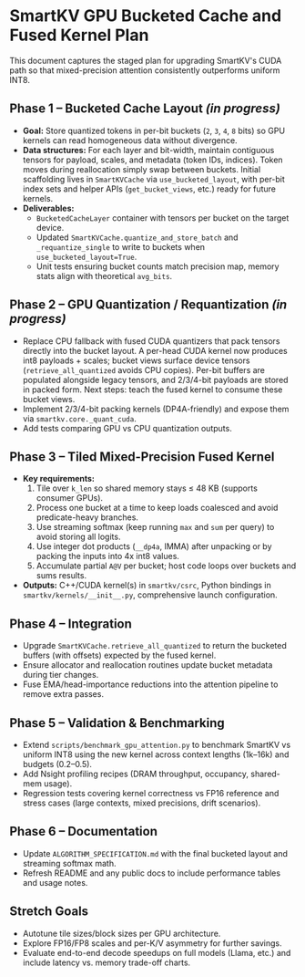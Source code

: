 # SmartKV GPU Bucketed Cache and Fused Kernel Plan

This document captures the staged plan for upgrading SmartKV's CUDA path so that
mixed-precision attention consistently outperforms uniform INT8.

## Phase 1 – Bucketed Cache Layout *(in progress)*

- **Goal:** Store quantized tokens in per-bit buckets (`2`, `3`, `4`, `8` bits) so GPU
  kernels can read homogeneous data without divergence.
- **Data structures:** For each layer and bit-width, maintain contiguous tensors for
  payload, scales, and metadata (token IDs, indices). Token moves during reallocation
  simply swap between buckets. Initial scaffolding lives in `SmartKVCache` via
  `use_bucketed_layout`, with per-bit index sets and helper APIs (`get_bucket_views`,
  etc.) ready for future kernels.
- **Deliverables:**
  - `BucketedCacheLayer` container with tensors per bucket on the target device.
  - Updated `SmartKVCache.quantize_and_store_batch` and `_requantize_single` to write to
    buckets when `use_bucketed_layout=True`.
  - Unit tests ensuring bucket counts match precision map, memory stats align with
    theoretical `avg_bits`.

## Phase 2 – GPU Quantization / Requantization *(in progress)*

- Replace CPU fallback with fused CUDA quantizers that pack tensors directly into the
  bucket layout. A per-head CUDA kernel now produces int8 payloads + scales; bucket
  views surface device tensors (`retrieve_all_quantized` avoids CPU copies). Per-bit
  buffers are populated alongside legacy tensors, and 2/3/4-bit payloads are stored in
  packed form. Next steps: teach the fused kernel to consume these bucket views.
- Implement 2/3/4-bit packing kernels (DP4A-friendly) and expose them via
  `smartkv.core._quant_cuda`.
- Add tests comparing GPU vs CPU quantization outputs.

## Phase 3 – Tiled Mixed-Precision Fused Kernel

- **Key requirements:**
  1. Tile over `k_len` so shared memory stays ≤ 48 KB (supports consumer GPUs).
  2. Process one bucket at a time to keep loads coalesced and avoid predicate-heavy
     branches.
  3. Use streaming softmax (keep running `max` and `sum` per query) to avoid storing all
     logits.
  4. Use integer dot products (`__dp4a`, IMMA) after unpacking or by packing the inputs
     into 4x int8 values.
  5. Accumulate partial `A@V` per bucket; host code loops over buckets and sums results.
- **Outputs:** C++/CUDA kernel(s) in `smartkv/csrc`, Python bindings in
  `smartkv/kernels/__init__.py`, comprehensive launch configuration.

## Phase 4 – Integration

- Upgrade `SmartKVCache.retrieve_all_quantized` to return the bucketed buffers (with
  offsets) expected by the fused kernel.
- Ensure allocator and reallocation routines update bucket metadata during tier
  changes.
- Fuse EMA/head-importance reductions into the attention pipeline to remove extra
  passes.

## Phase 5 – Validation & Benchmarking

- Extend `scripts/benchmark_gpu_attention.py` to benchmark SmartKV vs uniform INT8
  using the new kernel across context lengths (1k–16k) and budgets (0.2–0.5).
- Add Nsight profiling recipes (DRAM throughput, occupancy, shared-mem usage).
- Regression tests covering kernel correctness vs FP16 reference and stress cases
  (large contexts, mixed precisions, drift scenarios).

## Phase 6 – Documentation

- Update `ALGORITHM_SPECIFICATION.md` with the final bucketed layout and streaming
  softmax math.
- Refresh README and any public docs to include performance tables and usage notes.

## Stretch Goals

- Autotune tile sizes/block sizes per GPU architecture.
- Explore FP16/FP8 scales and per-K/V asymmetry for further savings.
- Evaluate end-to-end decode speedups on full models (Llama, etc.) and include latency
  vs. memory trade-off charts.
